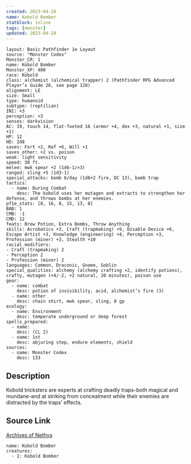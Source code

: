 ```yaml
---
created: 2023-04-28
name: Kobold Bomber
statblock: inline
tags: [monster]
updated: 2023-04-28
---
```

```statblock
layout: Basic Pathfinder 1e Layout
source: "Monster Codex"
Monster_CR: 1
name: Kobold Bomber
Monster_XP: 400
race: Kobold
class: alchemist (alchemical trapper) 2 (Pathfinder RPG Advanced Player’s Guide 26, see page 128)
alignment: LE
size: Small
type: humanoid
subtype: (reptilian)
INI: +3
perception: +3
senses: darkvision
AC: 19, touch 14, flat-footed 16 (armor +4, dex +3, natural +1, size +1)
HP: 12
HD: 2d8
saves: Fort +2, Ref +6, Will +1
saves_other: +2 vs. poison
weak: light sensitivity
speed: 30 ft.
melee: mwk spear +2 (1d6-1/×3)
ranged: sling +5 (1d3-1)
special_attacks: bomb 6/day (1d6+2 fire, DC 13), bomb trap
tactics:
  - name: During Combat
    desc: The kobold uses her mutagen and extracts to strengthen her defense, and throws bombs at her enemies.
pf1e_stats: [8, 16, 8, 15, 13, 8]
BAB: 1
CMB: -1
CMD: 12
feats: Brew Potion, Extra Bombs, Throw Anything
skills: Acrobatics +3, Craft (trapmaking) +9, Disable Device +6, Escape Artist +3, Knowledge (engineering) +4, Perception +3, Profession (miner) +3, Stealth +10
racial_modifiers:
- Craft (trapmaking) 2
- Perception 2
- Profession (miner) 2
languages: Common, Draconic, Gnome, Goblin
special_qualities: alchemy (alchemy crafting +2, identify potions), crafty, mutagen (+4/-2, +2 natural, 20 minutes), poison use
gear:
  - name: combat
    desc: potion of invisibility, acid, alchemist’s fire (3)
  - name: other
    desc: chain shirt, mwk spear, sling, 8 gp
ecology:
  - name: Environment
    desc: temperate underground or deep forest
spells_prepared:
  - name:
    desc: (CL 2)
  - name: 1st
    desc: abjuring step, endure elements, shield
sources:
  - name: Monster Codex
    desc: 133
```
## Description
Kobold tricksters are experts at crafting deadly traps-both magical and mundane-and at striking from concealment while their enemies are distracted by the traps’ effects.
## Source Link
[Archives of Nethys](https://aonprd.com/MonsterDisplay.aspx?ItemName=Kobold%20Bomber)
```encounter-table
name: Kobold Bomber
creatures:
  - 1: Kobold Bomber
```
